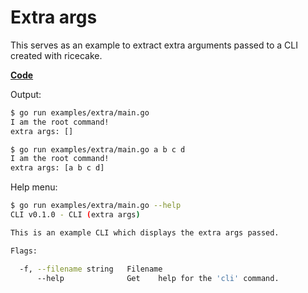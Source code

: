 # Extra args

This serves as an example to extract extra arguments passed to a CLI created with ricecake.

**[Code](./main.go)**

Output:

```sh
$ go run examples/extra/main.go
I am the root command!
extra args: []

$ go run examples/extra/main.go a b c d
I am the root command!
extra args: [a b c d]
```

Help menu:

```sh
$ go run examples/extra/main.go --help
CLI v0.1.0 - CLI (extra args)

This is an example CLI which displays the extra args passed.

Flags:

  -f, --filename string   Filename
      --help              Get    help for the 'cli' command.
```
